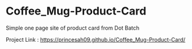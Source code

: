 # Coffee_Mug-Product-Card
Simple one page site of product card from Dot Batch

Project Link : https://princesah09.github.io/Coffee_Mug-Product-Card/
